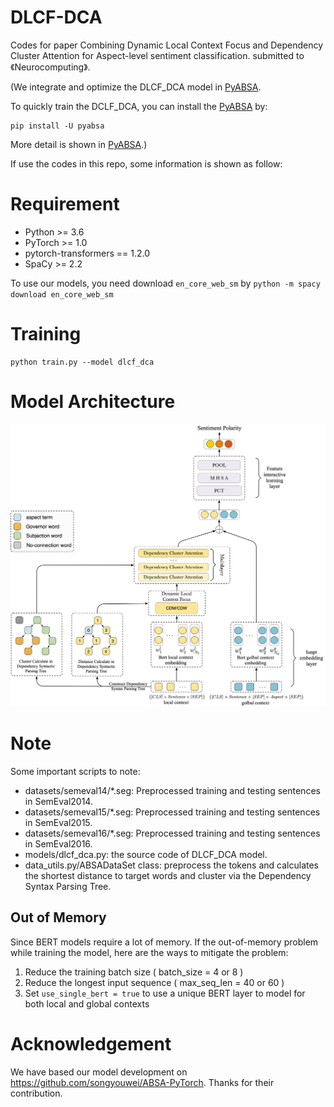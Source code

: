 # DLCF-DCA
 Codes for paper Combining Dynamic Local Context Focus and Dependency Cluster Attention for Aspect-level sentiment classification. submitted to 《Neurocomputing》.

(We integrate and optimize the DLCF_DCA model in [PyABSA](https://github.com/yangheng95/PyABSA).

To quickly train the DCLF_DCA, you can install the [PyABSA](https://github.com/yangheng95/PyABSA) by:
```
pip install -U pyabsa
```
More detail is shown in [PyABSA](https://github.com/yangheng95/PyABSA).)

If use the codes in this repo, some information is shown as follow:
# Requirement
* Python >= 3.6 <br> 
* PyTorch >= 1.0 <br> 
* pytorch-transformers == 1.2.0 <br> 
* SpaCy >= 2.2

To use our models, you need download `en_core_web_sm` by
`python -m spacy download en_core_web_sm`

# Training
```
python train.py --model dlcf_dca
```
#  Model Architecture
![dlcf_dca](pic/dlcf_dca.png)

# Note
Some important scripts to note:
* datasets/semeval14/*.seg: Preprocessed training and testing sentences in SemEval2014.
* datasets/semeval15/*.seg: Preprocessed training and testing sentences in SemEval2015.
* datasets/semeval16/*.seg: Preprocessed training and testing sentences in SemEval2016.
* models/dlcf_dca.py: the source code of DLCF_DCA model.
* data_utils.py/ABSADataSet class: preprocess the tokens and calculates the shortest distance to target words and cluster via the Dependency Syntax Parsing Tree.

## Out of Memory
Since BERT models require a lot of memory. If the out-of-memory problem while training the model, here are the ways to mitigate the problem:
1. Reduce the training batch size ( batch_size = 4 or 8 )
2. Reduce the longest input sequence ( max_seq_len = 40 or 60 )
3. Set `use_single_bert = true` to use a unique BERT layer to model for both local and global contexts

# Acknowledgement
We have based our model development on https://github.com/songyouwei/ABSA-PyTorch. Thanks for their contribution.

